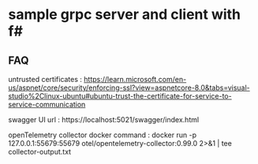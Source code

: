 # sample grpc server and client with f#

## FAQ

untrusted certificates
: https://learn.microsoft.com/en-us/aspnet/core/security/enforcing-ssl?view=aspnetcore-8.0&tabs=visual-studio%2Clinux-ubuntu#ubuntu-trust-the-certificate-for-service-to-service-communication

swagger UI url
: https://localhost:5021/swagger/index.html

openTelemetry collector docker command
: docker run -p 127.0.0.1:55679:55679 otel/opentelemetry-collector:0.99.0 2>&1 | tee collector-output.txt
